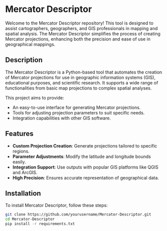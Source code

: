 

# Mercator Descriptor

Welcome to the Mercator Descriptor repository! This tool is designed to assist cartographers, geographers, and GIS professionals in mapping and spatial analysis. The Mercator Descriptor simplifies the process of creating Mercator projections, enhancing both the precision and ease of use in geographical mappings.

## Description

The Mercator Descriptor is a Python-based tool that automates the creation of Mercator projections for use in geographic information systems (GIS), educational purposes, and scientific research. It supports a wide range of functionalities from basic map projections to complex spatial analyses.

This project aims to provide:
- An easy-to-use interface for generating Mercator projections.
- Tools for adjusting projection parameters to suit specific needs.
- Integration capabilities with other GIS software.

## Features

- **Custom Projection Creation**: Generate projections tailored to specific regions.
- **Parameter Adjustments**: Modify the latitude and longitude bounds easily.
- **Integration Support**: Use outputs with popular GIS platforms like QGIS and ArcGIS.
- **High Precision**: Ensures accurate representation of geographical data.

## Installation

To install Mercator Descriptor, follow these steps:

```bash
git clone https://github.com/yourusername/Mercator-Descriptor.git
cd Mercator-Descriptor
pip install -r requirements.txt
